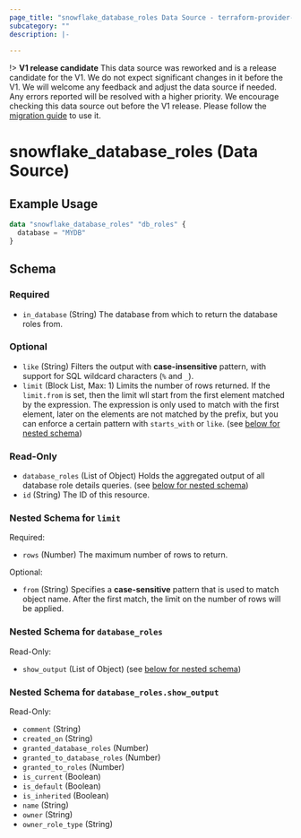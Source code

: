 ```yaml
---
page_title: "snowflake_database_roles Data Source - terraform-provider-snowflake"
subcategory: ""
description: |-
  
---
```


!> **V1 release candidate** This data source was reworked and is a release candidate for the V1. We do not expect significant changes in it before the V1. We will welcome any feedback and adjust the data source if needed. Any errors reported will be resolved with a higher priority. We encourage checking this data source out before the V1 release. Please follow the [migration guide](https://github.com/Snowflake-Labs/terraform-provider-snowflake/blob/main/MIGRATION_GUIDE.md#v0920--v0930) to use it.

# snowflake_database_roles (Data Source)



## Example Usage

```terraform
data "snowflake_database_roles" "db_roles" {
  database = "MYDB"
}
```

<!-- schema generated by tfplugindocs -->
## Schema

### Required

- `in_database` (String) The database from which to return the database roles from.

### Optional

- `like` (String) Filters the output with **case-insensitive** pattern, with support for SQL wildcard characters (`%` and `_`).
- `limit` (Block List, Max: 1) Limits the number of rows returned. If the `limit.from` is set, then the limit wll start from the first element matched by the expression. The expression is only used to match with the first element, later on the elements are not matched by the prefix, but you can enforce a certain pattern with `starts_with` or `like`. (see [below for nested schema](#nestedblock--limit))

### Read-Only

- `database_roles` (List of Object) Holds the aggregated output of all database role details queries. (see [below for nested schema](#nestedatt--database_roles))
- `id` (String) The ID of this resource.

<a id="nestedblock--limit"></a>
### Nested Schema for `limit`

Required:

- `rows` (Number) The maximum number of rows to return.

Optional:

- `from` (String) Specifies a **case-sensitive** pattern that is used to match object name. After the first match, the limit on the number of rows will be applied.


<a id="nestedatt--database_roles"></a>
### Nested Schema for `database_roles`

Read-Only:

- `show_output` (List of Object) (see [below for nested schema](#nestedobjatt--database_roles--show_output))

<a id="nestedobjatt--database_roles--show_output"></a>
### Nested Schema for `database_roles.show_output`

Read-Only:

- `comment` (String)
- `created_on` (String)
- `granted_database_roles` (Number)
- `granted_to_database_roles` (Number)
- `granted_to_roles` (Number)
- `is_current` (Boolean)
- `is_default` (Boolean)
- `is_inherited` (Boolean)
- `name` (String)
- `owner` (String)
- `owner_role_type` (String)
